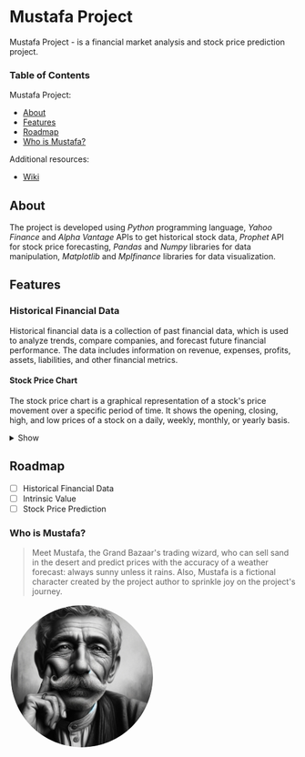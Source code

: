 # Mustafa Project

Mustafa Project - is a financial market analysis and stock price prediction project.

### Table of Contents

Mustafa Project:

- [About](#about)
- [Features](#features)
- [Roadmap](#roadmap)
- [Who is Mustafa?](#who-is-mustafa)

Additional resources:

- [Wiki](docs/WIKI.md)

## About

The project is developed using _Python_ programming language, _Yahoo Finance_ and _Alpha Vantage_ APIs to get historical stock data, _Prophet_ API for stock price forecasting, _Pandas_ and _Numpy_ libraries for data manipulation, _Matplotlib_ and _Mplfinance_ libraries for data visualization.

## Features

### Historical Financial Data

Historical financial data is a collection of past financial data, which is used to analyze trends, compare companies, and forecast future financial performance. The data includes information on revenue, expenses, profits, assets, liabilities, and other financial metrics.

#### Stock Price Chart

The stock price chart is a graphical representation of a stock's price movement over a specific period of time. It shows the opening, closing, high, and low prices of a stock on a daily, weekly, monthly, or yearly basis.

<details>
  <summary>Show</summary>
  <img src="resources/historical_financial_data_visualization.jpeg" alt="Historical Financial Data Visualization" style="float: left; margin-right: 10px; border: 2px solid white;"/>
</details>

## Roadmap

- [ ] Historical Financial Data
- [ ] Intrinsic Value
- [ ] Stock Price Prediction

### Who is Mustafa?

> Meet Mustafa, the Grand Bazaar's trading wizard, who can sell sand in the desert and predict prices with the accuracy of a weather forecast: always sunny unless it rains. Also, Mustafa is a fictional character created by the project author to sprinkle joy on the project's journey.

<img src="resources/mustafa.png" alt="Mustafa" style="float: left; margin-right: 10px; border: 2px solid white; border-radius:50%" width="250"/>

